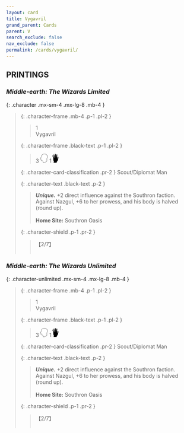 ```yaml
---
layout: card
title: Vygavril
grand_parent: Cards
parent: V
search_exclude: false
nav_exclude: false
permalink: /cards/vygavril/
---
```


## PRINTINGS


### _Middle-earth: The Wizards Limited_

{: .character .mx-sm-4 .mx-lg-8 .mb-4 }
> {: .character-frame .mb-4 .p-1 .pl-2 }
> > <div class="card-mp">1</div>
> > <div class="character-card-name">Vygavril</div>
>
> {: .character-frame .black-text .p-1 .pl-2 }
> > 3 ![](/assets/images/mind.svg) 1![](/assets/images/di.svg)
>
> {: .character-card-classification .pr-2 }
> Scout/Diplomat Man
>
> {: .character-text .black-text .p-2 }
> > _**Unique.**_ +2 direct influence against the Southron faction. Against Nazgul, +6 to her prowess, and his body is halved (round up).   <br><br>**Home Site:** Southron Oasis 
>
> {: .character-shield .p-1 .pr-2 }
> > <div class="card-shield">【2/7】</div>
> > <div class="card-corruption">&nbsp;</div>

### _Middle-earth: The Wizards Unlimited_

{: .character-unlimited .mx-sm-4 .mx-lg-8 .mb-4 }
> {: .character-frame .mb-4 .p-1 .pl-2 }
> > <div class="card-mp">1</div>
> > <div class="character-card-name">Vygavril</div>
>
> {: .character-frame .black-text .p-1 .pl-2 }
> > 3 ![](/assets/images/mind.svg) 1![](/assets/images/di.svg)
>
> {: .character-card-classification .pr-2 }
> Scout/Diplomat Man
>
> {: .character-text .black-text .p-2 }
> > _**Unique.**_ +2 direct influence against the Southron faction. Against Nazgul, +6 to her prowess, and his body is halved (round up).   <br><br>**Home Site:** Southron Oasis 
>
> {: .character-shield .p-1 .pr-2 }
> > <div class="card-shield">【2/7】</div>
> > <div class="card-corruption">&nbsp;</div>
